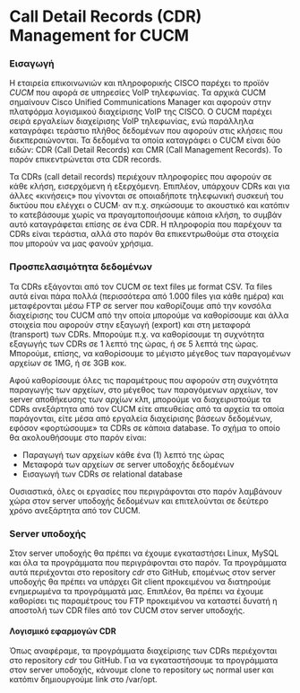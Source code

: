 # Call Detail Records (CDR) Management for CUCM

### Εισαγωγή

Η εταιρεία επικοινωνιών και πληροφορικής CISCO παρέχει το προϊόν _CUCM_ που αφορά σε υπηρεσίες VoIP τηλεφωνίας. Τα αρχικά CUCM σημαίνουν Cisco Unified Communications Manager και αφορούν στην πλατφόρμα λογισμικού διαχείρισης VoIP της CISCO. Ο CUCM παρέχει σειρά εργαλείων διαχείρισης VoIP τηλεφωνίας, ενώ παράλληλα καταγράφει τεράστιο πλήθος δεδομένων που αφορούν στις κλήσεις που διεκπεραιώνονται. Τα δεδομένα τα οποία καταγράφει ο CUCM είναι δύο ειδών: CDR (Call Detail Records) και CMR (Call Management Records). Το παρόν επικεντρώνεται στα CDR records.

Τα CDRs (call detail records) περιέχουν πληροφορίες που αφορούν σε κάθε κλήση, εισερχόμενη ή εξερχόμενη. Επιπλέον, υπάρχουν CDRs και για άλλες «κινήσεις» που γίνονται σε οποιαδήποτε τηλεφωνική συσκευή του δικτύου που ελέγχει ο CUCM· αν π.χ. σηκώσουμε το ακουστικό και κατόπιν το κατεβάσουμε χωρίς να πραγαμτοποιήσουμε κάποια κλήση, το συμβάν αυτό καταγράφεται επίσης σε ένα CDR. Η πληροφορία που παρέχουν τα CDRs είναι τεράστια, αλλά στο παρόν θα επικεντρωθούμε στα στοιχεία που μπορούν να μας φανούν χρήσιμα.

### Προσπελασιμότητα δεδομένων

Τα CDRs εξάγονται από τον CUCM σε text files με format CSV. Τα files αυτά είναι πάρα πολλά (περισσότερα από 1.000 files για κάθε ημέρα) και μεταφέρονται μέσω FTP σε server που καθορίζουμε από την κονσόλα διαχείρισης του CUCM από την οποία μπορούμε να καθορίσουμε και άλλα στοιχεία που αφορούν στην εξαγωγή (export) και στη μεταφορά (transport) των CDRs. Μπορούμε π.χ. να καθορίσουμε τη συχνότητα εξαγωγής των CDRs σε 1 λεπτό της ώρας, ή σε 5 λεπτά της ώρας. Μπορούμε, επίσης, να καθορίσουμε το μέγιστο μέγεθος των παραγομένων αρχείων σε 1MG, ή σε 3GB κοκ.

Αφού καθορίσουμε όλες τις παραμέτρους που αφορούν στη συχνότητα παραγωγής των αρχείων, στο μέγεθος των παραγόμενων αρχείων, τον server αποθήκευσης των αρχίων κλπ, μπορούμε να διαχειριστούμε τα CDRs ανεξάρτητα από τον CUCM είτε απευθείας από τα αρχεία τα οποία παράγονται, είτε μέσα από εργαλεία διαχείρισης βάσεων δεδομένων, εφόσον «φορτώσουμε» τα CDRs σε κάποια database. Το σχήμα το οποίο θα ακολουθήσουμε στο παρόν είναι:

- Παραγωγή των αρχείων κάθε ένα (1) λεπτό της ώρας
- Μεταφορά των αρχείων σε server υποδοχής δεδομένων
- Εισαγωγή των CDRs σε relational database

Ουσιαστικά, όλες οι εργασίες που περιγράφονται στο παρόν λαμβάνουν χώρα στον server υποδοχής δεδομένων και επιτελούνται σε δεύτερο χρόνο ανεξάρτητα από τον CUCM.

### Server υποδοχής

Στον server υποδοχής θα πρέπει να έχουμε εγκαταστήσει Linux, MySQL και όλα τα προγράμματα που περιγράφονται στο παρόν. Τα προγράμματα αυτά περιέχονται στο repository _cdr_ στο GitHub, επομένως στον server υποδοχής θα πρέπει να υπάρχει Git client προκειμένου να διατηρούμε ενημερωμένα τα προγράμματά μας. Επιπλέον, θα πρέπει να έχουμε καθορίσει τις παραμέτρους του FTP προκειμένου να καταστεί δυνατή η αποστολή των CDR files από τον CUCM στον server υποδοχής.

#### Λογισμικό εφαρμογών CDR
Όπως αναφέραμε, τα προγράμματα διαχείρισης των CDRs περιέχονται στο repository _cdr_ του GitHub. Για να εγκαταστήσουμε τα προγράμματα στον server υποδοχής, κάνουμε clone το repository ως normal user και κατόπιν δημιουργούμε link στο /var/opt.

